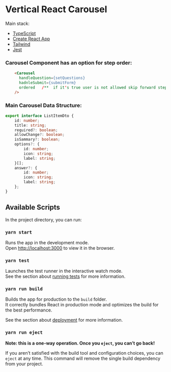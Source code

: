 # Vertical React Carousel

Main stack:

- [TypeScript](https://github.com/microsoft/TypeScript)
- [Create React App](https://github.com/facebook/create-react-app)
- [Tailwind](https://github.com/tailwindlabs/tailwindcss)
- [Jest](https://github.com/jestjs/jest)

### Carousel Component has an option for step order:
```HTML
    <Carousel
      handleQuestion={setQuestions}
      hadnleSubmit={submitForm}
      ordered   /**  if it's true user is not allowed skip forward steps  **/
    />
```

### Main Carousel Data Structure:
```TYPESCRIPT
export interface ListItemDto {
    id: number;
    title: string;
    required?: boolean;
    allowChange?: boolean;
    isSammary?: boolean;
    options?: {
        id: number;
        icon: string;
        label: string;
    }[];
    answer?: {
        id: number;
        icon: string;
        label: string;
    };
}
```

## Available Scripts

In the project directory, you can run:

### `yarn start`

Runs the app in the development mode.\
Open [http://localhost:3000](http://localhost:3000) to view it in the browser.

### `yarn test`

Launches the test runner in the interactive watch mode.\
See the section about [running tests](https://facebook.github.io/create-react-app/docs/running-tests) for more information.

### `yarn run build`

Builds the app for production to the `build` folder.\
It correctly bundles React in production mode and optimizes the build for the best performance.

See the section about [deployment](https://facebook.github.io/create-react-app/docs/deployment) for more information.

### `yarn run eject`

**Note: this is a one-way operation. Once you `eject`, you can’t go back!**

If you aren’t satisfied with the build tool and configuration choices, you can `eject` at any time. This command will remove the single build dependency from your project.
